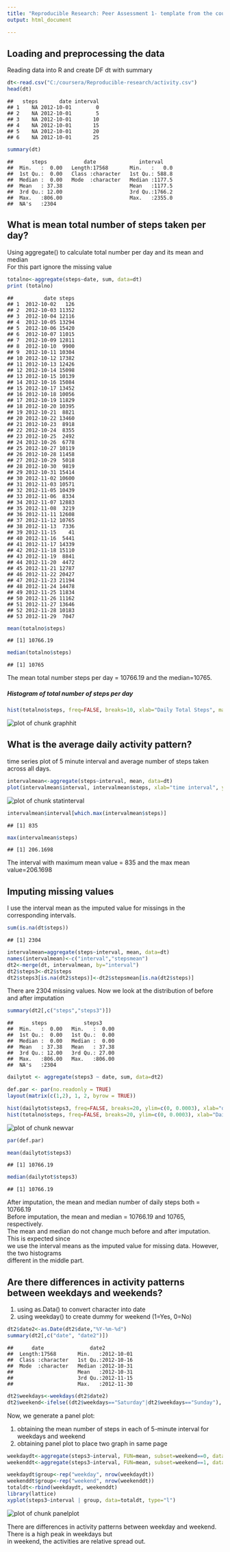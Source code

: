 ```yaml
---
title: "Reproducible Research: Peer Assessment 1- template from the course instructor"
output: html_document

---
```




## Loading and preprocessing the data

Reading data into R and create DF dt with summary


```r
dt<-read.csv("C:/coursera/Reproducible-research/activity.csv")
head(dt)
```

```
##   steps       date interval
## 1    NA 2012-10-01        0
## 2    NA 2012-10-01        5
## 3    NA 2012-10-01       10
## 4    NA 2012-10-01       15
## 5    NA 2012-10-01       20
## 6    NA 2012-10-01       25
```

```r
summary(dt)
```

```
##      steps            date              interval     
##  Min.   :  0.00   Length:17568       Min.   :   0.0  
##  1st Qu.:  0.00   Class :character   1st Qu.: 588.8  
##  Median :  0.00   Mode  :character   Median :1177.5  
##  Mean   : 37.38                      Mean   :1177.5  
##  3rd Qu.: 12.00                      3rd Qu.:1766.2  
##  Max.   :806.00                      Max.   :2355.0  
##  NA's   :2304
```

## What is mean total number of steps taken per day?
Using aggregate() to calculate total number per day and its mean and median  
For this part ignore the missing value



```r
totalno<-aggregate(steps~date, sum, data=dt)
print (totalno)
```

```
##          date steps
## 1  2012-10-02   126
## 2  2012-10-03 11352
## 3  2012-10-04 12116
## 4  2012-10-05 13294
## 5  2012-10-06 15420
## 6  2012-10-07 11015
## 7  2012-10-09 12811
## 8  2012-10-10  9900
## 9  2012-10-11 10304
## 10 2012-10-12 17382
## 11 2012-10-13 12426
## 12 2012-10-14 15098
## 13 2012-10-15 10139
## 14 2012-10-16 15084
## 15 2012-10-17 13452
## 16 2012-10-18 10056
## 17 2012-10-19 11829
## 18 2012-10-20 10395
## 19 2012-10-21  8821
## 20 2012-10-22 13460
## 21 2012-10-23  8918
## 22 2012-10-24  8355
## 23 2012-10-25  2492
## 24 2012-10-26  6778
## 25 2012-10-27 10119
## 26 2012-10-28 11458
## 27 2012-10-29  5018
## 28 2012-10-30  9819
## 29 2012-10-31 15414
## 30 2012-11-02 10600
## 31 2012-11-03 10571
## 32 2012-11-05 10439
## 33 2012-11-06  8334
## 34 2012-11-07 12883
## 35 2012-11-08  3219
## 36 2012-11-11 12608
## 37 2012-11-12 10765
## 38 2012-11-13  7336
## 39 2012-11-15    41
## 40 2012-11-16  5441
## 41 2012-11-17 14339
## 42 2012-11-18 15110
## 43 2012-11-19  8841
## 44 2012-11-20  4472
## 45 2012-11-21 12787
## 46 2012-11-22 20427
## 47 2012-11-23 21194
## 48 2012-11-24 14478
## 49 2012-11-25 11834
## 50 2012-11-26 11162
## 51 2012-11-27 13646
## 52 2012-11-28 10183
## 53 2012-11-29  7047
```

```r
mean(totalno$steps)
```

```
## [1] 10766.19
```

```r
median(totalno$steps)
```

```
## [1] 10765
```
The mean total number steps per day = 10766.19 and the median=10765.

##### Histogram of total number of steps per day


```r
hist(totalno$steps, freq=FALSE, breaks=10, xlab="Daily Total Steps", main="Histogram of Total Number Per Day")
```

![plot of chunk graphhit](figure/graphhit-1.png)


## What is the average daily activity pattern?

time series plot of 5 minute interval and average number of steps taken across all days.


```r
intervalmean<-aggregate(steps~interval, mean, data=dt)
plot(intervalmean$interval, intervalmean$steps, xlab="time interval", ylab="mean steps", main="Average stpes over 5 minute interval")
```

![plot of chunk statinterval](figure/statinterval-1.png)

```r
intervalmean$interval[which.max(intervalmean$steps)]
```

```
## [1] 835
```

```r
max(intervalmean$steps)
```

```
## [1] 206.1698
```

The interval with maximum mean value = 835 and the max mean value=206.1698

## Imputing missing values

I use the interval mean as the imputed value for missings in the corresponding intervals.


```r
sum(is.na(dt$steps))
```

```
## [1] 2304
```

```r
intervalmean=aggregate(steps~interval, mean, data=dt)
names(intervalmean)<-c("interval","stepsmean")
dt2<-merge(dt, intervalmean, by="interval")
dt2$steps3<-dt2$steps
dt2$steps3[is.na(dt2$steps)]<-dt2$stepsmean[is.na(dt2$steps)]
```
There are 2304 missing values.
Now we look at the distribution of before and after imputation


```r
summary(dt2[,c("steps","steps3")])
```

```
##      steps            steps3      
##  Min.   :  0.00   Min.   :  0.00  
##  1st Qu.:  0.00   1st Qu.:  0.00  
##  Median :  0.00   Median :  0.00  
##  Mean   : 37.38   Mean   : 37.38  
##  3rd Qu.: 12.00   3rd Qu.: 27.00  
##  Max.   :806.00   Max.   :806.00  
##  NA's   :2304
```

```r
dailytot <- aggregate(steps3 ~ date, sum, data=dt2)

def.par <- par(no.readonly = TRUE)
layout(matrix(c(1,2), 1, 2, byrow = TRUE))

hist(dailytot$steps3, freq=FALSE, breaks=20, ylim=c(0, 0.0003), xlab="daily total steps", main="After imputation")
hist(totalno$steps, freq=FALSE, breaks=20, ylim=c(0, 0.0003), xlab="Daily Total Steps", main="Before imputation")
```

![plot of chunk newvar](figure/newvar-1.png)

```r
par(def.par)

mean(dailytot$steps3)
```

```
## [1] 10766.19
```

```r
median(dailytot$steps3)
```

```
## [1] 10766.19
```
After imputation, the mean and median number of daily steps both = 10766.19  
Before imputation, the mean and median = 10766.19 and 10765, respectively.  
The mean and median do not change much before and after imputation. This is expected since  
we use the interval means as the imputed value for missing data. However, the two histograms  
different in the middle part.

## Are there differences in activity patterns between weekdays and weekends?
1. using as.Data() to convert character into date
2. using weekday() to create dummy for weekend (1=Yes, 0=No)

```r
dt2$date2<-as.Date(dt2$date,"%Y-%m-%d")
summary(dt2[,c("date", "date2")])
```

```
##      date               date2           
##  Length:17568       Min.   :2012-10-01  
##  Class :character   1st Qu.:2012-10-16  
##  Mode  :character   Median :2012-10-31  
##                     Mean   :2012-10-31  
##                     3rd Qu.:2012-11-15  
##                     Max.   :2012-11-30
```

```r
dt2$weekdays<-weekdays(dt2$date2)
dt2$weekend<-ifelse((dt2$weekdays=="Saturday"|dt2$weekdays=="Sunday"), 1, 0)
```

Now, we generate a panel plot:  

1. obtaining the mean number of steps in each of 5-minute interval for weekdays and weekend  
2. obtaining panel plot to place two graph in same page  



```r
weekdaydt<-aggregate(steps3~interval, FUN=mean, subset=weekend==0, data=dt2)
weekenddt<-aggregate(steps3~interval, FUN=mean, subset=weekend==1, data=dt2)

weekdaydt$group<-rep("weekday", nrow(weekdaydt))
weekenddt$group<-rep("weekend", nrow(weekenddt))
totaldt<-rbind(weekdaydt, weekenddt)
library(lattice)
xyplot(steps3~interval | group, data=totaldt, type="l")
```

![plot of chunk panelplot](figure/panelplot-1.png)

There are differences in activity patterns between weekday and weekend. There is a high peak in weekdays but   
in weekend, the activities are relative spread out.


